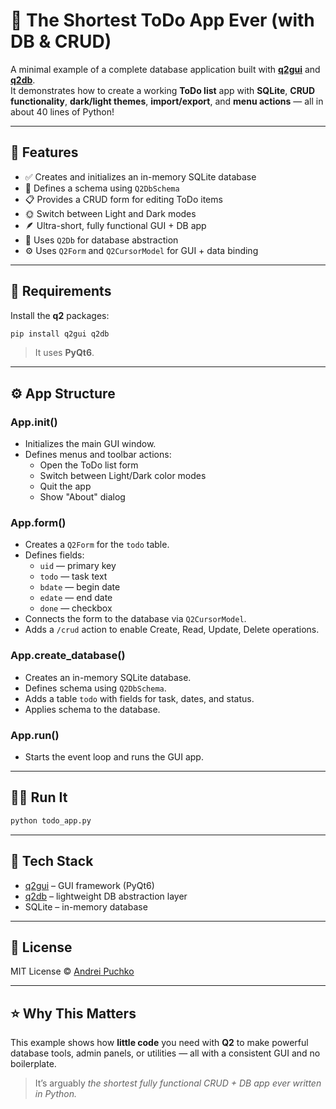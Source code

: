 # 📝 The Shortest ToDo App Ever (with DB & CRUD)

A minimal example of a complete database application built with [**q2gui**](https://pypi.org/project/q2gui/) and [**q2db**](https://pypi.org/project/q2db/).  
It demonstrates how to create a working **ToDo list** app with **SQLite**, **CRUD functionality**, **dark/light themes**, **import/export**, and **menu actions** — all in about 40 lines of Python!

---

## 🚀 Features

- ✅ Creates and initializes an in-memory SQLite database  
- 🧱 Defines a schema using `Q2DbSchema`  
- 📋 Provides a CRUD form for editing ToDo items  
- 🌞 Switch between Light and Dark modes  
- 🪶 Ultra-short, fully functional GUI + DB app  
- 💾 Uses `Q2Db` for database abstraction  
- ⚙️ Uses `Q2Form` and `Q2CursorModel` for GUI + data binding

---

## 🧩 Requirements

Install the **q2** packages:

```bash
pip install q2gui q2db
```

> It uses **PyQt6**.

---

## ⚙️ App Structure

### **App.__init__()**
- Initializes the main GUI window.  
- Defines menus and toolbar actions:  
  - Open the ToDo list form  
  - Switch between Light/Dark color modes  
  - Quit the app  
  - Show "About" dialog  

### **App.form()**
- Creates a `Q2Form` for the `todo` table.  
- Defines fields:  
  - `uid` — primary key  
  - `todo` — task text  
  - `bdate` — begin date  
  - `edate` — end date  
  - `done` — checkbox  
- Connects the form to the database via `Q2CursorModel`.  
- Adds a `/crud` action to enable Create, Read, Update, Delete operations.

### **App.create_database()**
- Creates an in-memory SQLite database.  
- Defines schema using `Q2DbSchema`.  
- Adds a table `todo` with fields for task, dates, and status.  
- Applies schema to the database.

### **App.run()**
- Starts the event loop and runs the GUI app.

---

## 🏃‍♂️ Run It

```bash
python todo_app.py
```

---

## 🧰 Tech Stack

- [q2gui](https://pypi.org/project/q2gui/) – GUI framework (PyQt6)  
- [q2db](https://pypi.org/project/q2db/) – lightweight DB abstraction layer  
- SQLite – in-memory database  

---

## 📜 License

MIT License © [Andrei Puchko](https://github.com/AndreiPuchko)

---

## ⭐️ Why This Matters

This example shows how **little code** you need with **Q2** to make powerful database tools, admin panels, or utilities — all with a consistent GUI and no boilerplate.

> It’s arguably *the shortest fully functional CRUD + DB app ever written in Python.*
